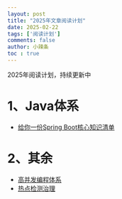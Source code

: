 ```yaml
---
layout: post
title: "2025年文章阅读计划"
date: 2025-02-22
tags: ['阅读计划']
comments: false
author: 小辣条
toc : true
---
```

2025年阅读计划，持续更新中
<!-- more -->

# 1、Java体系
- [给你一份Spring Boot核心知识清单](https://zhuanlan.zhihu.com/p/78104880)

# 2、其余
- [高并发编程体系](https://mp.weixin.qq.com/s/LomMztIlXCUASWi0nEsXvA)
- [热点检测治理](https://mp.weixin.qq.com/s/C8CI-1DDiQ4BC_LaMaeDBg)
